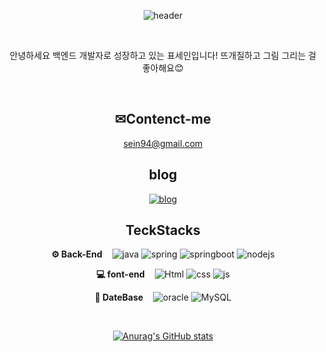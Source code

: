 <div align="center">
  
![header](https://capsule-render.vercel.app/api?type=rect&color=timeGradient&height=200&section=header&text=Hello%20world&fontSize=70&fontAlignY=46&desc=This%20is%20sein's%20gitHub%20profile&descAlignY=70&&descAlign=58)

<br>
  
안녕하세요 백엔드 개발자로 성장하고 있는 표세인입니다! 
뜨개질하고 그림 그리는 걸 좋아해요😊 
 
<br>

## ✉Contenct-me
sein94@gmail.com

## blog
[![blog](https://img.shields.io/badge/Tistory-orange?style=for-the-badge&)](https://omp14.tistory.com/)

 
## TeckStacks  

**⚙ Back-End** &nbsp;&nbsp; ![java](https://img.shields.io/badge/Java-007396?style=for-the-badge&logo=Java) ![spring](https://img.shields.io/badge/Sring-6DB33F?style=for-the-badge&logo=Spring&logoColor=white) ![springboot](https://img.shields.io/badge/Sringboot-6DB33F?style=for-the-badge&logo=SpringBoot&logoColor=white) ![nodejs](https://img.shields.io/badge/node.js-339933?style=for-the-badge&logo=Node.js&logoColor=white)

**💻 font-end** &nbsp;&nbsp; ![Html](https://img.shields.io/badge/html-E34F26?style=for-the-badge&logo=HTML5&logoColor=white) ![css](https://img.shields.io/badge/CSS-1572B6?style=for-the-badge&logo=CSS3&logoColor=white) ![js](https://img.shields.io/badge/JavaScript-F7DF1E?style=for-the-badge&logo=JavaScript&logoColor=black)

  
**🔗 DateBase** &nbsp;&nbsp; ![oracle](https://img.shields.io/badge/oracle-80000?style=for-the-badge&logo=Oracle&logoColor=white) ![MySQL](https://img.shields.io/badge/MySql-4479A1?style=for-the-badge&logo=MySQL&logoColor=white)
  
<br>
  
[![Anurag's GitHub stats](https://github-readme-stats.vercel.app/api?username=seinpyo)](https://github.com/anuraghazra/github-readme-stats)

</div>
<!--
**seinpyo/seinpyo** is a ✨ _special_ ✨ repository because its `README.md` (this file) appears on your GitHub profile.

Here are some ideas to get you started:

- 🔭 I’m currently working on ...
- 🌱 I’m currently learning ...
- 👯 I’m looking to collaborate on ...
- 🤔 I’m looking for help with ...
- 💬 Ask me about ...
- 📫 How to reach me: ...
- 😄 Pronouns: ...
- ⚡ Fun fact: ...
-->
